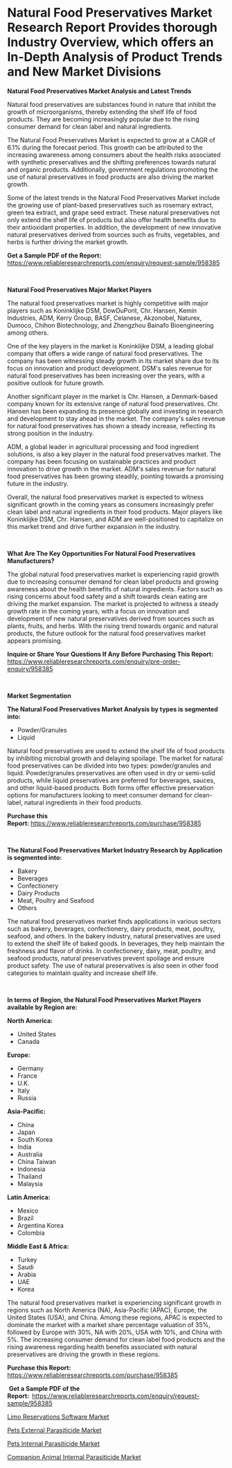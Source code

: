 <p><h1>Natural Food Preservatives Market Research Report Provides thorough Industry Overview, which offers an In-Depth Analysis of Product Trends and New Market Divisions</h1></p><p><strong>Natural Food Preservatives Market Analysis and Latest Trends</strong></p>
<p><p>Natural food preservatives are substances found in nature that inhibit the growth of microorganisms, thereby extending the shelf life of food products. They are becoming increasingly popular due to the rising consumer demand for clean label and natural ingredients.</p><p>The Natural Food Preservatives Market is expected to grow at a CAGR of 6.1% during the forecast period. This growth can be attributed to the increasing awareness among consumers about the health risks associated with synthetic preservatives and the shifting preferences towards natural and organic products. Additionally, government regulations promoting the use of natural preservatives in food products are also driving the market growth.</p><p>Some of the latest trends in the Natural Food Preservatives Market include the growing use of plant-based preservatives such as rosemary extract, green tea extract, and grape seed extract. These natural preservatives not only extend the shelf life of products but also offer health benefits due to their antioxidant properties. In addition, the development of new innovative natural preservatives derived from sources such as fruits, vegetables, and herbs is further driving the market growth.</p></p>
<p><strong>Get a Sample PDF of the Report:&nbsp;</strong> <a href="https://www.reliableresearchreports.com/enquiry/request-sample/958385">https://www.reliableresearchreports.com/enquiry/request-sample/958385</a></p>
<p>&nbsp;</p>
<p><strong>Natural Food Preservatives Major Market Players</strong></p>
<p><p>The natural food preservatives market is highly competitive with major players such as Koninklijke DSM, DowDuPont, Chr. Hansen, Kemin Industries, ADM, Kerry Group, BASF, Celanese, Akzonobel, Naturex, Dumoco, Chihon Biotechnology, and Zhengzhou Bainafo Bioengineering among others. </p><p>One of the key players in the market is Koninklijke DSM, a leading global company that offers a wide range of natural food preservatives. The company has been witnessing steady growth in its market share due to its focus on innovation and product development. DSM's sales revenue for natural food preservatives has been increasing over the years, with a positive outlook for future growth.</p><p>Another significant player in the market is Chr. Hansen, a Denmark-based company known for its extensive range of natural food preservatives. Chr. Hansen has been expanding its presence globally and investing in research and development to stay ahead in the market. The company's sales revenue for natural food preservatives has shown a steady increase, reflecting its strong position in the industry.</p><p>ADM, a global leader in agricultural processing and food ingredient solutions, is also a key player in the natural food preservatives market. The company has been focusing on sustainable practices and product innovation to drive growth in the market. ADM's sales revenue for natural food preservatives has been growing steadily, pointing towards a promising future in the industry.</p><p>Overall, the natural food preservatives market is expected to witness significant growth in the coming years as consumers increasingly prefer clean label and natural ingredients in their food products. Major players like Koninklijke DSM, Chr. Hansen, and ADM are well-positioned to capitalize on this market trend and drive further expansion in the industry.</p></p>
<p>&nbsp;</p>
<p><strong>What Are The Key Opportunities For Natural Food Preservatives Manufacturers?</strong></p>
<p><p>The global natural food preservatives market is experiencing rapid growth due to increasing consumer demand for clean label products and growing awareness about the health benefits of natural ingredients. Factors such as rising concerns about food safety and a shift towards clean eating are driving the market expansion. The market is projected to witness a steady growth rate in the coming years, with a focus on innovation and development of new natural preservatives derived from sources such as plants, fruits, and herbs. With the rising trend towards organic and natural products, the future outlook for the natural food preservatives market appears promising.</p></p>
<p><strong>Inquire or Share Your Questions If Any Before Purchasing This Report:</strong> <a href="https://www.reliableresearchreports.com/enquiry/pre-order-enquiry/958385">https://www.reliableresearchreports.com/enquiry/pre-order-enquiry/958385</a></p>
<p>&nbsp;</p>
<p><strong>Market Segmentation</strong></p>
<p><strong>The Natural Food Preservatives Market Analysis by types is segmented into:</strong></p>
<p><ul><li>Powder/Granules</li><li>Liquid</li></ul></p>
<p><p>Natural food preservatives are used to extend the shelf life of food products by inhibiting microbial growth and delaying spoilage. The market for natural food preservatives can be divided into two types: powder/granules and liquid. Powder/granules preservatives are often used in dry or semi-solid products, while liquid preservatives are preferred for beverages, sauces, and other liquid-based products. Both forms offer effective preservation options for manufacturers looking to meet consumer demand for clean-label, natural ingredients in their food products.</p></p>
<p><strong>Purchase this Report:&nbsp;</strong><a href="https://www.reliableresearchreports.com/purchase/958385">https://www.reliableresearchreports.com/purchase/958385</a></p>
<p>&nbsp;</p>
<p><strong>The Natural Food Preservatives Market Industry Research by Application is segmented into:</strong></p>
<p><ul><li>Bakery</li><li>Beverages</li><li>Confectionery</li><li>Dairy Products</li><li>Meat, Poultry and Seafood</li><li>Others</li></ul></p>
<p><p>The natural food preservatives market finds applications in various sectors such as bakery, beverages, confectionery, dairy products, meat, poultry, seafood, and others. In the bakery industry, natural preservatives are used to extend the shelf life of baked goods. In beverages, they help maintain the freshness and flavor of drinks. In confectionery, dairy, meat, poultry, and seafood products, natural preservatives prevent spoilage and ensure product safety. The use of natural preservatives is also seen in other food categories to maintain quality and increase shelf life.</p></p>
<p>&nbsp;</p>
<p><strong>In terms of Region, the Natural Food Preservatives Market Players available by Region are:</strong></p>
<p>
    <p> <strong> North America: </strong>
        <ul>
            <li>United States</li>
            <li>Canada</li>
        </ul>
        </p> 
    <p> <strong> Europe: </strong>
        <ul>
            <li>Germany</li>
            <li>France</li>
            <li>U.K.</li>
            <li>Italy</li>
            <li>Russia</li>
        </ul>
        </p> 
    <p> <strong> Asia-Pacific: </strong>
        <ul>
            <li>China</li>
            <li>Japan</li>
            <li>South Korea</li>
            <li>India</li>
            <li>Australia</li>
            <li>China Taiwan</li>
            <li>Indonesia</li>
            <li>Thailand</li>
            <li>Malaysia</li>
        </ul>
        </p> 
    <p> <strong> Latin America: </strong>
        <ul>
            <li>Mexico</li>
            <li>Brazil</li>
            <li>Argentina Korea</li>
            <li>Colombia</li>
        </ul>
        </p> 
    <p> <strong> Middle East & Africa: </strong>
        <ul>
            <li>Turkey</li>
            <li>Saudi</li>
            <li>Arabia</li>
            <li>UAE</li>
            <li>Korea</li>
        </ul>
    </p>
    </p>
<p><p>The natural food preservatives market is experiencing significant growth in regions such as North America (NA), Asia-Pacific (APAC), Europe, the United States (USA), and China. Among these regions, APAC is expected to dominate the market with a market share percentage valuation of 35%, followed by Europe with 30%, NA with 20%, USA with 10%, and China with 5%. The increasing consumer demand for clean label food products and the rising awareness regarding health benefits associated with natural preservatives are driving the growth in these regions.</p></p>
<p><strong>Purchase this Report: </strong><a href="https://www.reliableresearchreports.com/purchase/958385">https://www.reliableresearchreports.com/purchase/958385</a></p>
<p>&nbsp;<strong>Get a Sample PDF of the Report:&nbsp;&nbsp;</strong><a href="https://www.reliableresearchreports.com/enquiry/request-sample/958385">https://www.reliableresearchreports.com/enquiry/request-sample/958385</a></p>
<p><strong></strong></p>
<p><p><a href="https://unruly-ladybug-44b.notion.site/Limo-Reservations-Software-Market-Growth-Market-Trends-COVID-19-Impact-and-Forecasts-for-period-f-53931996954e4e7ea79eecca7d8d29bc">Limo Reservations Software Market</a></p><p><a href="https://view.publitas.com/reportprime-1/pets-external-parasiticide-market-research-report-provides-critical-insights-that-can-help-shape-business-development-and-investment-strategies/">Pets External Parasiticide Market</a></p><p><a href="https://view.publitas.com/reportprime-1/pets-internal-parasiticide-market-size-reflecting-a-forecast-till-2030-market-by-type-by-application-and-by-geography/">Pets Internal Parasiticide Market</a></p><p><a href="https://view.publitas.com/reportprime-1/companion-animal-internal-parasiticide-market-with-the-goal-of-estimating-the-market-size-and-future-growth-potential-of-various-market-segments-based-on-component-applications-end-user-and-region/">Companion Animal Internal Parasiticide Market</a></p></p>